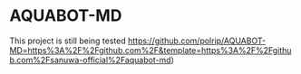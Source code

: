 # AQUABOT-MD
This project is still being tested
https://github.com/polrip/AQUABOT-MD=https%3A%2F%2Fgithub.com%2F&template=https%3A%2F%2Fgithub.com%2Fsanuwa-official%2Faquabot-md)
